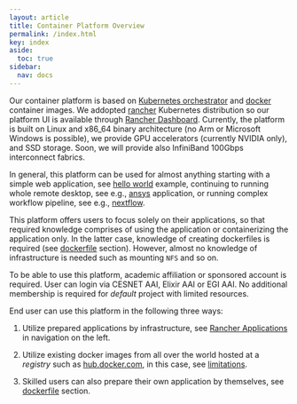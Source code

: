 ```yaml
---
layout: article
title: Container Platform Overview
permalink: /index.html
key: index
aside:
  toc: true
sidebar:
  nav: docs
---
```


Our container platform is based on [Kubernetes orchestrator](https://kubernetes.io/) and [docker](https://hub.docker.com/) container images. We addopted [rancher](https://rancher.com) Kubernetes distribution so our platform UI is available through [Rancher Dashboard](https://rancher.cloud.e-infra.cz). Currently, the platform is built on Linux and x86\_64 binary architecture (no Arm or Microsoft Windows is possible), we provide GPU accelerators (currently NVIDIA only), and SSD storage. Soon, we will provide also InfiniBand 100Gbps interconnect fabrics.

In general, this platform can be used for almost anything starting with a simple web application, see [hello world](/docs/kubectl-helloworld.html) example, continuing to running whole remote desktop, see e.g., [ansys](/docs/ansys.html) application, or running complex workflow pipeline, see e.g., [nextflow](/docs/nextflow.html). 

This platform offers users to focus solely on their applications, so that required knowledge comprises of using the application or containerizing the application only. In the latter case, knowledge of creating dockerfiles is required (see [dockerfile](/docs/dockerfile.html) section). However, almost no knowledge of infrastructure is needed such as mounting `NFS` and so on.

To be able to use this platform, academic affiliation or sponsored account is required. User can login via CESNET AAI, Elixir AAI or EGI AAI. No additional membership is required for *default* project with limited resources.

End user can use this platform in the following three ways:

1. Utilize prepared applications by infrastructure, see [Rancher Applications](/docs/rancher-applications.html) in navigation on the left. 

2. Utilize existing docker images from all over the world hosted at a *registry* such as [hub.docker.com](https://hub.docker.com), in this case, see [limitations](/docs/limitations.html). 

3. Skilled users can also prepare their own application by themselves, see [dockerfile](/docs/dockerfile.html) section.
